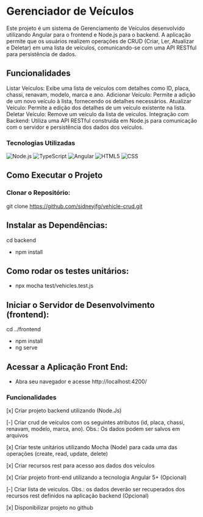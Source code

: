 # Gerenciador de Veículos
Este projeto é um sistema de Gerenciamento de Veículos desenvolvido utilizando Angular para o frontend e Node.js para o backend. A aplicação permite que os usuários realizem operações de CRUD (Criar, Ler, Atualizar e Deletar) em uma lista de veículos, comunicando-se com uma API RESTful para persistência de dados.

## Funcionalidades
Listar Veículos: Exibe uma lista de veículos com detalhes como ID, placa, chassi, renavam, modelo, marca e ano.
Adicionar Veículo: Permite a adição de um novo veículo à lista, fornecendo os detalhes necessários.
Atualizar Veículo: Permite a edição dos detalhes de um veículo existente na lista.
Deletar Veículo: Remove um veículo da lista de veículos.
Integração com Backend: Utiliza uma API RESTful construída em Node.js para comunicação com o servidor e persistência dos dados dos veículos.

### Tecnologias Utilizadas
![Node.js](https://img.shields.io/badge/Node.js-339933?style=for-the-badge&logo=nodedotjs&logoColor=white)
![TypeScript](https://img.shields.io/badge/TypeScript-007ACC?style=for-the-badge&logo=typescript&logoColor=white)
![Angular](https://img.shields.io/badge/Angular-DD0031?style=for-the-badge&logo=angular&logoColor=white)
![HTML5](https://img.shields.io/badge/HTML5-E34F26?style=for-the-badge&logo=html5&logoColor=white)
![CSS](https://img.shields.io/badge/CSS3-1572B6?style=for-the-badge&logo=css3&logoColor=white)

## Como Executar o Projeto
### Clonar o Repositório:
git clone https://github.com/sidneyjfg/vehicle-crud.git

## Instalar as Dependências:
cd backend
* npm install

## Como rodar os testes unitários:
* npx mocha test/vehicles.test.js



## Iniciar o Servidor de Desenvolvimento (frontend):
cd ../frontend
* npm install
* ng serve

## Acessar a Aplicação Front End:
* Abra seu navegador e acesse http://localhost:4200/

### Funcionalidades
[x] Criar projeto backend utilizando (Node.Js)

[-] Criar crud de veículos com os seguintes atributos (id, placa, chassi, renavam, modelo, marca, ano). Obs.: Os dados podem ser salvos em arquivos

[x] Criar teste unitários utilizando Mocha (Node) para cada uma das operações (create, read, update, delete)

[x] Criar recursos rest para acesso aos dados dos veículos

[x] Criar projeto front-end utilizando a tecnologia Angular 5+ (Opcional)

[-] Criar lista de veiculos. Obs.: os dados deverão ser recuperados dos recursos rest definidos na aplicação backend (Opcional)

[x] Disponibilizar projeto no github
